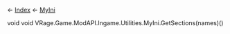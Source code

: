 ← [Index](Api-Index) ← [MyIni](VRage.Game.ModAPI.Ingame.Utilities.MyIni)

void void VRage.Game.ModAPI.Ingame.Utilities.MyIni.GetSections(names)()